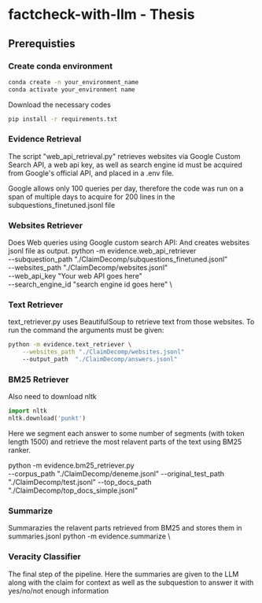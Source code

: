 # factcheck-with-llm - Thesis

## Prerequisties

### Create conda environment

```bash
conda create -n your_environment_name
conda activate your_environment name
```

Download the necessary codes

 ```bash
pip install -r requirements.txt
 ```

### Evidence Retrieval

The script "web_api_retrieval.py" retrieves websites via Google Custom Search API, a web api key, as well as search engine id must be acquired from Google's official API, and placed in a .env file.

Google allows only 100 queries per day, therefore the code was run on a span of multiple days to acquire for 200 lines in the subquestions_finetuned.jsonl file

### Websites Retriever

Does Web queries using Google custom search API:
And creates websites jsonl file as output.
python -m evidence.web_api_retriever \
    --subquestion_path "./ClaimDecomp/subquestions_finetuned.jsonl" \
    --websites_path "./ClaimDecomp/websites.jsonl" \
    --web_api_key "Your web API goes here" \
    --search_engine_id "search engine id goes here" \

### Text Retriever

text_retriever.py uses BeautifulSoup to retrieve text from those websites. To run the command the arguments must be given:

```bash
python -m evidence.text_retriever \
    --websites_path "./ClaimDecomp/websites.jsonl"
    --output_path  "./ClaimDecomp/answers.jsonl"
```

### BM25 Retriever

Also need to download nltk

```python
import nltk
nltk.download('punkt')
```

Here we segment each answer to some number of segments (with token length 1500) and retrieve the most relavent parts of the text using BM25 ranker.

python -m evidence.bm25_retriever.py \
    --corpus_path "./ClaimDecomp/deneme.jsonl"
    --original_test_path "./ClaimDecomp/test.jsonl"
    --top_docs_path "./ClaimDecomp/top_docs_simple.jsonl"

### Summarize

Summarazies the relavent parts retrieved from BM25 and stores them in summaries.jsonl
python -m evidence.summarize \

### Veracity Classifier

The final step of the pipeline. Here the summaries are given to the LLM along with the claim for context as well as the subquestion to answer it with yes/no/not enough information

